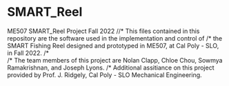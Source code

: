 # SMART_Reel
ME507 SMART_Reel Project Fall 2022
//* This files contained in this repository are the software used in the implementation and control of 
/*  the SMART Fishing Reel designed and prototyped in ME507, at Cal Poly - SLO, in Fall 2022.
/*  
/*  The team members of this project are Nolan Clapp, Chloe Chou, Sowmya Ramakrishnan, and Joseph Lyons.
/*  Additional assitiance on this project provided by Prof. J. Ridgely, Cal Poly - SLO Mechanical Engineering.
